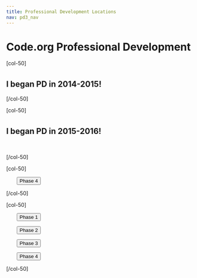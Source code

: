 ```yaml
---
title: Professional Development Locations
nav: pd3_nav
---
```


# Code.org Professional Development #

[col-50]

<h2 style="margin-top:35px">I began PD in 2014-2015!</h2>


[/col-50]

[col-50]

<h2 style="margin-top:35px">I began PD in 2015-2016!</h2>

<br/>

[/col-50]


<div style="clear:both"/>

[col-50]

&nbsp;&nbsp;&nbsp;&nbsp;&nbsp;&nbsp;
[<button>Phase 4</button>](http://code.org/educate/pd3/1)

[/col-50]

[col-50]

&nbsp;&nbsp;&nbsp;&nbsp;&nbsp;&nbsp;
[<button>Phase 1</button>](http://code.org/educate/pd3/1)

&nbsp;&nbsp;&nbsp;&nbsp;&nbsp;&nbsp;
[<button>Phase 2</button>](http://code.org/educate/pd3/1)

&nbsp;&nbsp;&nbsp;&nbsp;&nbsp;&nbsp;
[<button>Phase 3</button>](http://code.org/educate/pd3/2)

&nbsp;&nbsp;&nbsp;&nbsp;&nbsp;&nbsp;
[<button>Phase 4</button>](http://code.org/educate/pd3/2)

[/col-50]